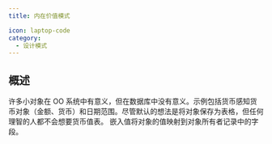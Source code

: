 ```yaml
---
title: 内在价值模式

icon: laptop-code
category:
  - 设计模式
---
```


## 概述

许多小对象在 OO 系统中有意义，但在数据库中没有意义。示例包括货币感知货币对象（金额、货币）和日期范围。尽管默认的想法是将对象保存为表格，但任何理智的人都不会想要货币值表。
嵌入值将对象的值映射到对象所有者记录中的字段。


